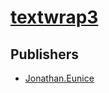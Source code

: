 # [textwrap3](https://pypi.org/project/textwrap3)



## Publishers
- [Jonathan.Eunice](https://pypi.org/user/Jonathan.Eunice)

